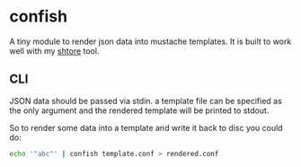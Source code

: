 # confish
A tiny module to render json data into mustache templates. It is built to work well with my [shtore](https://www.npmjs.com/package/shtore) tool.

## CLI
JSON data should be passed via stdin. a template file can be specified as the only argument and the rendered template will be printed to stdout.

So to render some data into a template and write it back to disc you could do:

```sh
echo '"abc"' | confish template.conf > rendered.conf
```
